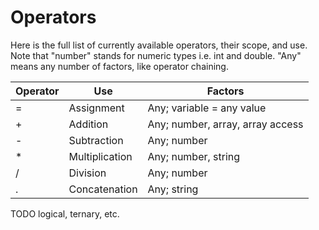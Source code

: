 # Operators

Here is the full list of currently available operators, their scope, and use.
Note that "number" stands for numeric types i.e. int and double.
"Any" means any number of factors, like operator chaining.

Operator | Use | Factors
---------|-----|------
= | Assignment | Any; variable = any value
+ | Addition | Any; number, array, array access
- | Subtraction | Any; number
* | Multiplication | Any; number, string
/ | Division | Any; number
. | Concatenation | Any; string
TODO logical, ternary, etc.
